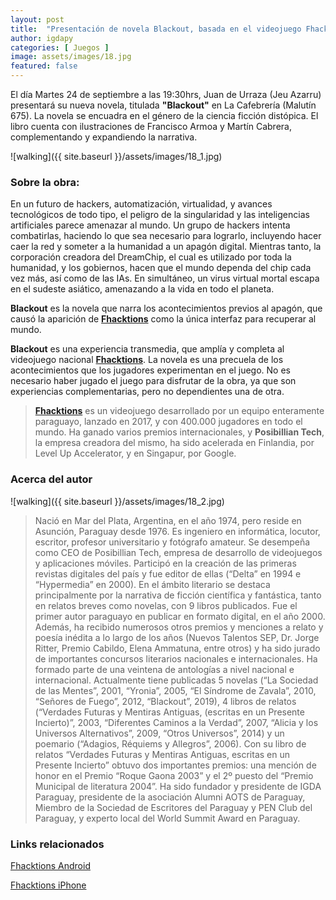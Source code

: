 ```yaml
---
layout: post
title:  "Presentación de novela Blackout, basada en el videojuego Fhacktions"
author: igdapy
categories: [ Juegos ]
image: assets/images/18.jpg
featured: false
---
```

El día Martes 24 de septiembre a las 19:30hrs, Juan de Urraza (Jeu Azarru) presentará su nueva novela, titulada **"Blackout"** en La Cafebrería (Malutín 675). La novela se encuadra en el género de la ciencia ficción distópica. El libro cuenta con ilustraciones de Francisco Armoa y Martín Cabrera, complementando y expandiendo la narrativa.

![walking]({{ site.baseurl }}/assets/images/18_1.jpg)

### Sobre la obra:

En un futuro de hackers, automatización, virtualidad, y avances tecnológicos de todo tipo, el peligro de la singularidad y las inteligencias artificiales parece amenazar al mundo. Un grupo de hackers intenta combatirlas, haciendo lo que sea necesario para
lograrlo, incluyendo hacer caer la red y someter a la humanidad a un apagón digital. Mientras tanto, la corporación creadora del DreamChip, el cual es utilizado por toda la humanidad, y los gobiernos, hacen que el mundo dependa del chip cada vez más, así como de las IAs. En simultáneo, un virus virtual mortal escapa en el sudeste asiático,
amenazando a la vida en todo el planeta.

**Blackout** es la novela que narra los acontecimientos previos al apagón, que causó la aparición de **[Fhacktions][web]** como la única interfaz para recuperar al mundo.

**Blackout** es una experiencia transmedia, que amplía y completa al videojuego nacional **[Fhacktions][web]**. La novela es una precuela de los acontecimientos que los jugadores experimentan en el juego. No es necesario haber jugado el juego para disfrutar de la obra, ya que son experiencias complementarias, pero no dependientes una de otra.

>**[Fhacktions][web]** es un videojuego desarrollado por un equipo enteramente paraguayo, lanzado en 2017, y con 400.000 jugadores en todo el mundo. Ha ganado varios premios internacionales, y **Posibillian Tech**, la empresa creadora del mismo, ha sido acelerada en Finlandia, por Level Up Accelerator, y en Singapur, por Google.

### Acerca del autor

![walking]({{ site.baseurl }}/assets/images/18_2.jpg)

>Nació en Mar del Plata, Argentina, en el año 1974, pero reside en Asunción, Paraguay desde 1976.
Es ingeniero en informática, locutor, escritor, profesor universitario y fotógrafo amateur. Se desempeña como CEO de Posibillian Tech, empresa de desarrollo de videojuegos y aplicaciones móviles.
Participó en la creación de las primeras revistas digitales del país y fue editor de ellas (“Delta” en 1994 e “Hypermedia” en 2000).
En el ámbito literario se destaca principalmente por la narrativa de ficción científica y fantástica, tanto en relatos breves como novelas, con 9 libros publicados. Fue el primer autor paraguayo en publicar en formato digital, en el año 2000. Además, ha recibido numerosos otros premios y menciones a relato y poesía inédita a lo largo de los años (Nuevos Talentos SEP, Dr. Jorge Ritter, Premio Cabildo, Elena Ammatuna, entre otros) y ha sido jurado de importantes concursos literarios nacionales e internacionales. Ha formado parte de una veintena de antologías a nivel nacional e internacional.
Actualmente tiene publicadas 5 novelas (“La Sociedad de las Mentes”, 2001, “Yronia”, 2005, “El Síndrome de Zavala”, 2010, “Señores de Fuego”, 2012, “Blackout”, 2019), 4 libros de relatos (“Verdades Futuras y Mentiras Antiguas, (escritas en un Presente Incierto)”, 2003, “Diferentes Caminos a la Verdad”, 2007, “Alicia y los Universos Alternativos”, 2009, “Otros Universos”, 2014) y un poemario (“Adagios, Réquiems y Allegros”, 2006). 
Con su libro de relatos “Verdades Futuras y Mentiras Antiguas, escritas en un Presente Incierto” obtuvo dos importantes premios: una mención de honor en el Premio “Roque Gaona 2003” y el 2º puesto del “Premio Municipal de literatura 2004”.
Ha sido fundador y presidente de IGDA Paraguay, presidente de la asociación Alumni AOTS de Paraguay, Miembro de la Sociedad de Escritores del Paraguay y PEN Club del Paraguay, y experto local del World Summit Award en Paraguay.

### Links relacionados

[Fhacktions Android][android]

[Fhacktions iPhone][iphone]

[android]:https://play.google.com/store/apps/details?id=com.fhacktions 
[iphone]:https://itunes.apple.com/us/app/fhacktions/id1203339402?l=es&ls=1&mt=8 
[web]:http://www.fhacktions.com
